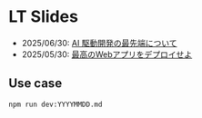 # LT Slides

- 2025/06/30: [AI 駆動開発の最先端について](./slides/20250630.md)
- 2025/05/30: [最高のWebアプリをデプロイせよ](./slides/20250530.md)

## Use case

```sh
npm run dev:YYYYMMDD.md
```
